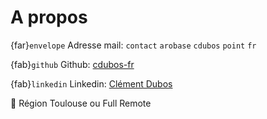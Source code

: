 # A propos

{far}`envelope` Adresse mail: `contact` `arobase` `cdubos` `point` `fr`

{fab}`github` Github: [cdubos-fr](https://github.com/cdubos-fr)

{fab}`linkedin` Linkedin: [Clément Dubos](https://www.linkedin.com/in/%F0%9F%92%BBcl%C3%A9ment-dubos-707747a5)

🧭 Région Toulouse ou Full Remote
